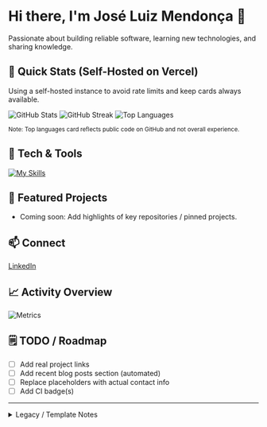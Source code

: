 # Hi there, I'm José Luiz Mendonça 👋

Passionate about building reliable software, learning new technologies, and sharing knowledge.

## 🚀 Quick Stats (Self-Hosted on Vercel)
Using a self-hosted instance to avoid rate limits and keep cards always available.

![GitHub Stats](https://github-readme-stats-855tiqj43-joseluizmendoncas-projects.vercel.app/api?username=joseluizmendonca&theme=dark&show_icons=true&hide_border=false&count_private=true)
![GitHub Streak](https://github-readme-streak-stats.herokuapp.com/?user=joseluizmendonca&theme=dark&hide_border=false)
![Top Languages](https://github-readme-stats-855tiqj43-joseluizmendoncas-projects.vercel.app/api/top-langs/?username=joseluizmendonca&theme=dark&show_icons=true&hide_border=false&layout=compact)

<sub>Note: Top languages card reflects public code on GitHub and not overall experience.</sub>

## 🧰 Tech & Tools
[![My Skills](https://skillicons.dev/icons?i=linux,git,github,html,css,js,ts,nodejs,react,nextjs,python,java,postgres,mysql,sqlite,docker,aws,vercel)](https://skillicons.dev)

## 📌 Featured Projects
- Coming soon: Add highlights of key repositories / pinned projects.

## 📫 Connect
[LinkedIn](https://www.linkedin.com/in/jose-luiz-mendonca/)

## 📈 Activity Overview
![Metrics](https://github-readme-stats-855tiqj43-joseluizmendoncas-projects.vercel.app/api?username=joseluizmendonca&theme=dark&show_icons=true&hide_border=true&card_width=400&rank_icon=github)

## 🗒️ TODO / Roadmap
- [ ] Add real project links
- [ ] Add recent blog posts section (automated)
- [ ] Replace placeholders with actual contact info
- [ ] Add CI badge(s)

---
<details>
<summary>Legacy / Template Notes</summary>

![joseluizmendonca's Stats](https://github-readme-stats.vercel.app/api?username=joseluizmendonca&theme=dark&show_icons=true&hide_border=false&count_private=true)

![joseluizmendonca's Streak](https://github-readme-streak-stats.herokuapp.com/?user=joseluizmendonca&theme=dark&hide_border=false)

![joseluizmendonca's Top Languages](https://github-readme-stats.vercel.app/api/top-langs/?username=joseluizmendonca&theme=dark&show_icons=true&hide_border=false&layout=compact)

<!-- original GitHub profile README template hints -->
</details>

